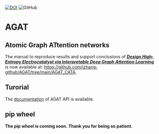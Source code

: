 [![DOI](https://zenodo.org/badge/545430295.svg)](https://zenodo.org/badge/latestdoi/545430295) ![GitHub](https://img.shields.io/github/license/jzhang-github/AGAT)   

# AGAT
## Atomic Graph ATtention networks

The manual to reproduce  results and support conclusions of [***Design High-Entropy Electrocatalyst via Interpretable Deep Graph Attention Learning***](https://doi.org/10.1016/j.joule.2023.06.003) is now available at: https://github.com/jzhang-github/AGAT/tree/main/AGAT_CATA.

## Turorial
The [documentation](https://jzhang-github.github.io/AGAT/) of AGAT API is available.

## pip wheel
**The pip wheel is coming soon. Thank you for being so patient.**
